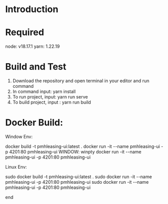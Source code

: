 # Introduction

# Required

node: v18.17.1
yarn: 1.22.19

# Build and Test

1. Download the repository and open terminal in your editor and run command
2. In command input: yarn install
3. To run project, input: yarn run serve
4. To build project, input : yarn run build

# Docker Build:

Window Env:

docker build -t pmhleasing-ui:latest .
docker run -it --name pmhleasing-ui -p 4201:80 pmhleasing-ui
WINDOW: winpty docker run -it --name pmhleasing-ui -p 4201:80 pmhleasing-ui

Linux Env:

sudo docker build -t pmhleasing-ui:latest .
sudo docker run -it --name pmhleasing-ui -p 4201:80 pmhleasing-ui
sudo docker run -it --name pmhleasing-ui -p 4201:80 pmhleasing-ui

end
